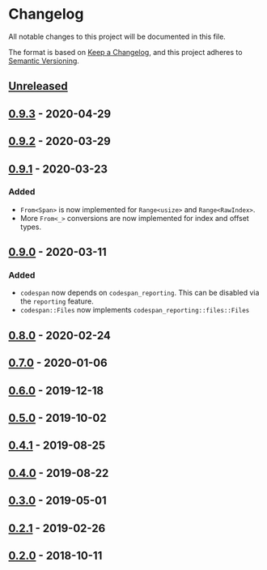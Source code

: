 # Changelog

All notable changes to this project will be documented in this file.

The format is based on [Keep a Changelog](https://keepachangelog.com/en/1.0.0/),
and this project adheres to [Semantic Versioning](https://semver.org/spec/v2.0.0.html).

## [Unreleased]

## [0.9.3] - 2020-04-29

## [0.9.2] - 2020-03-29

## [0.9.1] - 2020-03-23

### Added

-   `From<Span>` is now implemented for `Range<usize>` and `Range<RawIndex>`.
-   More `From<_>` conversions are now implemented for index and offset types.

## [0.9.0] - 2020-03-11

### Added

-   `codespan` now depends on `codespan_reporting`. This can be disabled via the `reporting` feature.
-   `codespan::Files` now implements `codespan_reporting::files::Files`

## [0.8.0] - 2020-02-24
## [0.7.0] - 2020-01-06
## [0.6.0] - 2019-12-18
## [0.5.0] - 2019-10-02
## [0.4.1] - 2019-08-25
## [0.4.0] - 2019-08-22
## [0.3.0] - 2019-05-01
## [0.2.1] - 2019-02-26
## [0.2.0] - 2018-10-11

[Unreleased]: https://github.com/brendanzab/codespan/compare/v0.9.3...HEAD
[0.9.3]: https://github.com/brendanzab/codespan/compare/v0.9.2...v0.9.3
[0.9.2]: https://github.com/brendanzab/codespan/compare/v0.9.1...v0.9.2
[0.9.1]: https://github.com/brendanzab/codespan/compare/v0.9.0...v0.9.1
[0.9.0]: https://github.com/brendanzab/codespan/compare/v0.8.0...v0.9.0
[0.8.0]: https://github.com/brendanzab/codespan/compare/v0.7.0...v0.8.0
[0.7.0]: https://github.com/brendanzab/codespan/compare/v0.6.0...v0.7.0
[0.6.0]: https://github.com/brendanzab/codespan/compare/v0.5.0...v0.6.0
[0.5.0]: https://github.com/brendanzab/codespan/compare/v0.4.1...v0.5.0
[0.4.1]: https://github.com/brendanzab/codespan/compare/v0.4.0...v0.4.1
[0.4.0]: https://github.com/brendanzab/codespan/compare/v0.3.0...v0.4.0
[0.3.0]: https://github.com/brendanzab/codespan/compare/v0.2.1...v0.3.0
[0.2.1]: https://github.com/brendanzab/codespan/compare/v0.2.0...v0.2.1
[0.2.0]: https://github.com/brendanzab/codespan/releases/tag/v0.2.0
